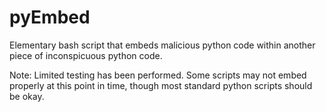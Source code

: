 # pyEmbed
Elementary bash script that embeds malicious python code within another piece of inconspicuous python code.

Note: Limited testing has been performed. Some scripts may not embed properly at this point in time, though most standard python scripts should be okay.
